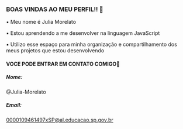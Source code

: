 ### BOAS VINDAS AO MEU PERFIL!! 🥰
▪️ Meu nome é Julia Morelato

▪️ Estou aprendendo a me desenvolver na linguagem JavaScript

▪️ Utilizo esse espaço para minha organização e compartilhamento dos meus projetos que estou desenvolvendo

#### VOCE PODE ENTRAR EM CONTATO COMIGO📲

##### Nome:
@Julia-Morelato

##### Email: 
0000109461497xSP@al.educacao.sp.gov.br

